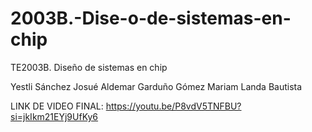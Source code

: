 # 2003B.-Dise-o-de-sistemas-en-chip
TE2003B. Diseño de sistemas en chip

Yestli Sánchez 
Josué Aldemar Garduño Gómez
Mariam Landa Bautista

LINK DE VIDEO FINAL:
https://youtu.be/P8vdV5TNFBU?si=jkIkm21EYj9UfKy6
